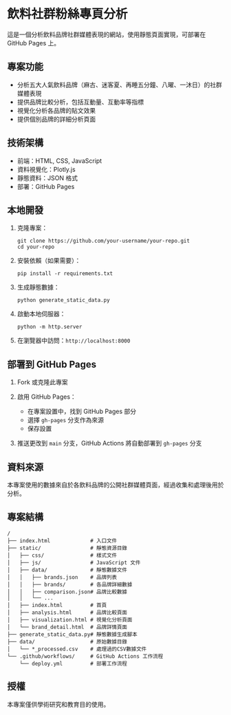 # 飲料社群粉絲專頁分析

這是一個分析飲料品牌社群媒體表現的網站，使用靜態頁面實現，可部署在 GitHub Pages 上。

## 專案功能

- 分析五大人氣飲料品牌（麻古、迷客夏、再睡五分鐘、八曜、一沐日）的社群媒體表現
- 提供品牌比較分析，包括互動量、互動率等指標
- 視覺化分析各品牌的貼文效果
- 提供個別品牌的詳細分析頁面

## 技術架構

- 前端：HTML, CSS, JavaScript
- 資料視覺化：Plotly.js
- 靜態資料：JSON 格式
- 部署：GitHub Pages

## 本地開發

1. 克隆專案：
   ```
   git clone https://github.com/your-username/your-repo.git
   cd your-repo
   ```

2. 安裝依賴（如果需要）：
   ```
   pip install -r requirements.txt
   ```

3. 生成靜態數據：
   ```
   python generate_static_data.py
   ```

4. 啟動本地伺服器：
   ```
   python -m http.server
   ```

5. 在瀏覽器中訪問：`http://localhost:8000`

## 部署到 GitHub Pages

1. Fork 或克隆此專案
2. 啟用 GitHub Pages：
   - 在專案設置中，找到 GitHub Pages 部分
   - 選擇 `gh-pages` 分支作為來源
   - 保存設置

3. 推送更改到 `main` 分支，GitHub Actions 將自動部署到 `gh-pages` 分支

## 資料來源

本專案使用的數據來自於各飲料品牌的公開社群媒體頁面，經過收集和處理後用於分析。

## 專案結構

```
/
├── index.html             # 入口文件
├── static/                # 靜態資源目錄
│   ├── css/               # 樣式文件
│   ├── js/                # JavaScript 文件
│   ├── data/              # 靜態數據文件
│   │   ├── brands.json    # 品牌列表
│   │   ├── brands/        # 各品牌詳細數據
│   │   ├── comparison.json# 品牌比較數據
│   │   └── ...
│   ├── index.html         # 首頁
│   ├── analysis.html      # 品牌比較頁面
│   ├── visualization.html # 視覺化分析頁面
│   └── brand_detail.html  # 品牌詳情頁面
├── generate_static_data.py# 靜態數據生成腳本
├── data/                  # 原始數據目錄
│   └── *_processed.csv    # 處理過的CSV數據文件
└── .github/workflows/     # GitHub Actions 工作流程
    └── deploy.yml         # 部署工作流程
```

## 授權

本專案僅供學術研究和教育目的使用。 